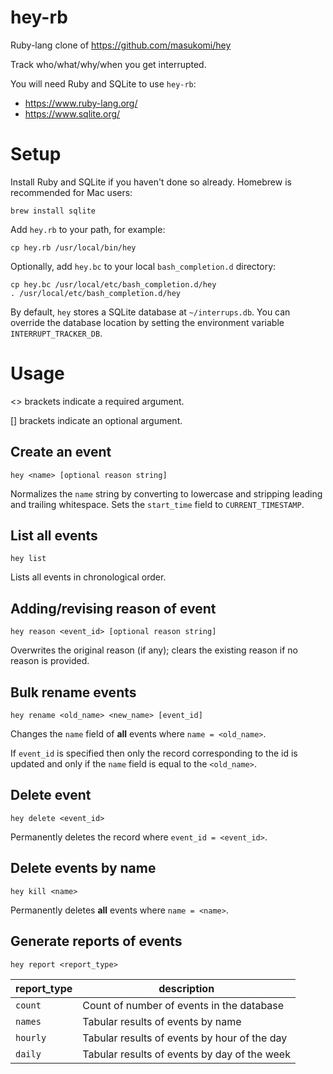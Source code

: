 # hey-rb
Ruby-lang clone of https://github.com/masukomi/hey

Track who/what/why/when you get interrupted.

You will need Ruby and SQLite to use `hey-rb`:
- https://www.ruby-lang.org/
- https://www.sqlite.org/

# Setup
Install Ruby and SQLite if you haven't done so already. Homebrew is recommended for Mac users:

```
brew install sqlite
```

Add `hey.rb` to your path, for example:

```
cp hey.rb /usr/local/bin/hey
```

Optionally, add `hey.bc` to your local `bash_completion.d` directory:

```
cp hey.bc /usr/local/etc/bash_completion.d/hey
. /usr/local/etc/bash_completion.d/hey
```

By default, `hey` stores a SQLite database at `~/interrups.db`. You can override the database location by setting the environment variable `INTERRUPT_TRACKER_DB`.

# Usage
<> brackets indicate a required argument.

[] brackets indicate an optional argument.

## Create an event

```
hey <name> [optional reason string]
```

Normalizes the `name` string by converting to lowercase and stripping leading and trailing whitespace. Sets the `start_time` field to `CURRENT_TIMESTAMP`.

## List all events

```
hey list
```

Lists all events in chronological order.

## Adding/revising reason of event

```
hey reason <event_id> [optional reason string]
```

Overwrites the original reason (if any); clears the existing reason if no reason is provided.

## Bulk rename events

```
hey rename <old_name> <new_name> [event_id]
```

Changes the `name` field of **all** events where `name = <old_name>`.

If `event_id` is specified then only the record corresponding to the id is updated and only if the `name` field is equal to the `<old_name>`.

## Delete event

```
hey delete <event_id>
```

Permanently deletes the record where `event_id = <event_id>`.

## Delete events by name

```
hey kill <name>
```

Permanently deletes **all** events where `name = <name>`.

## Generate reports of events

```
hey report <report_type>
```

|report_type|description|
|-----------|-----------|
| `count`   | Count of number of events in the database |
| `names`   | Tabular results of events by name |
| `hourly`  | Tabular results of events by hour of the day |
| `daily`   | Tabular results of events by day of the week |
